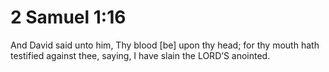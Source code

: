 # 2 Samuel 1:16

And David said unto him, Thy blood [be] upon thy head; for thy mouth hath testified against thee, saying, I have slain the LORD’S anointed.